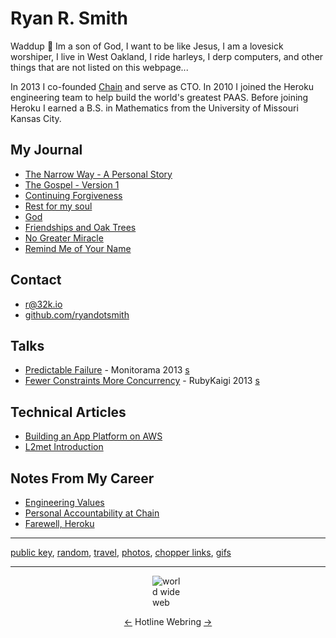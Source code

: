 <script>
window.addEventListener('load', function() {

    function randcolor() {
        const colors = ['#bc5a45', '#618685', '#36486b', '#f18973'];
        var i = Math.floor(Math.random() * Math.floor(colors.length));
        return colors[i];
    }

    function spanit(tn) {
        var col = document.getElementsByTagName(tn);
        for (var i = 0; i < col.length; i++) {
            var text = col[i].innerText;
            col[i].innerText = '';
            for (var j = 0; j < text.length; j++) {
                var s = document.createElement('span');
                s.className = 'colored';
                s.innerHTML = text[j];
                col[i].appendChild(s);
            }
        }
    }

    var x = 0;
    function rot(offset) {
        x++;
        if (x%offset== 0) {
            var col = document.getElementsByClassName('colored');
            for (var i = 0; i < col.length; i++) {
                col[i].style.color = randcolor();
            }
        }
    }

    spanit('h1');
    spanit('h2');
    window.addEventListener('mousemove', function() {rot(20)});
    window.addEventListener('scroll',    function() {rot(5) });
});
</script>

<h1>Ryan R. Smith</h1>

Waddup 🤙 Im a son of God, I want to be like Jesus, I am a lovesick worshiper, I live in West Oakland, I ride harleys, I derp computers, and other things that are not listed on this webpage...

In 2013 I co-founded [Chain](https://chain.com) and serve as CTO. In 2010 I joined the Heroku engineering team to help build the world's greatest PAAS. Before joining Heroku I earned a B.S. in Mathematics from the University of Missouri Kansas City.

## My Journal

* [The Narrow Way - A Personal Story](/narrow-way)
* [The Gospel - Version 1](/gospel-v1)
* [Continuing Forgiveness](/forgiveness)
* [Rest for my soul](/rest-for-my-soul)
* [God](/God)
* [Friendships and Oak Trees](/friendships-and-oak-trees)
* [No Greater Miracle](/no-greater-miracle)
* [Remind Me of Your Name](/remind-me-of-your-name)

## Contact

* [r@32k.io](mailto:r@32k.io)
* [github.com/ryandotsmith](https://github.com/ryandotsmith)

## Talks

* [Predictable Failure](http://vimeo.com/75304752) - Monitorama 2013 [s](http://cl.ly/1o1o243O0z2A/Predictable%20Failure%20Monitorama.pdf)
* [Fewer Constraints More Concurrency](http://vimeo.com/68850147) - RubyKaigi 2013 [s](http://cl.ly/2812472J073R/Ruby%20Kaigi%202013%20-%20Fewer%20Constraints%20More%20Concurrency.pdf)

## Technical Articles

* [Building an App Platform on AWS](/app-platforms-on-aws)
* [L2met Introduction](/l2met-introduction)

## Notes From My Career

* [Engineering Values](/eng-vals)
* [Personal Accountability at Chain](/personal-accountability-at-chain)
* [Farewell, Heroku](/farewell-heroku)

<hr />

[public key](/pk), [random](/random), [travel](/travel), [photos](/photos), [chopper links](/chopper-links), [gifs](/gifs)

<hr />
<img src="https://d.32k.io/earth.gif" style="margin: 0 auto; display: block; max-width: 50px;" alt="world wide web">

<p style="text-align: center">
<a href="https://hotlinewebring.club/ryandotsmith/previous">←</a>
Hotline Webring
<a href="https://hotlinewebring.club/ryandotsmith/next">→</a>
</p>
